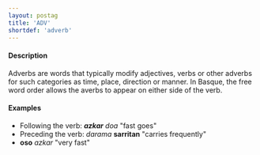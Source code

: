```yaml
---
layout: postag
title: 'ADV'
shortdef: 'adverb'
---
```


#### Description
Adverbs are words that typically modify adjectives, verbs or other adverbs for such categories as time, place, direction or manner. In Basque, the free word order allows the averbs to appear on either side of the verb.

#### Examples

* Following the verb: <b>_azkar_</b> _doa_  "fast goes"   
* Preceding the verb:  _darama_ <b>sarritan</b>  "carries frequently"
* <b>oso</b> _azkar_  "very fast"
